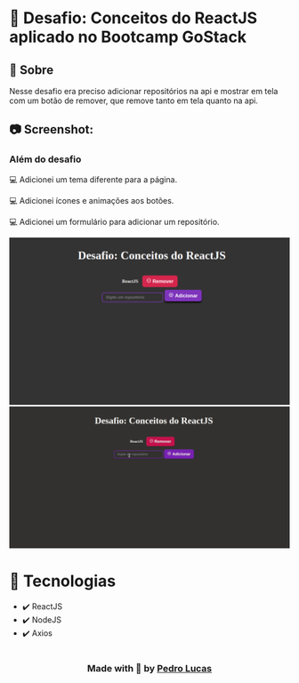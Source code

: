 # 🚀 Desafio: Conceitos do ReactJS aplicado no Bootcamp GoStack

## 🔖 Sobre
<p>Nesse desafio era preciso adicionar repositórios na api e mostrar em tela com um botão de remover, que remove tanto em tela quanto na api.</p>

## 📷 Screenshot:

### Além do desafio
<p>💻 Adicionei um tema diferente para a página.</p>
<p>💻 Adicionei ícones e animações aos botões.</p>
<p>💻 Adicionei um formulário para adicionar um repositório.</p>

<div>
    <img src="github/print.png" width="600">
    <img src="github/demo.gif" width="600">
</div>

# 🚀 Tecnologias
<ul>
    <li>✔️ ReactJS</li>
    <li>✔️ NodeJS</li>
    <li>✔️ Axios</li>
</ul>

# 

<h3 align="center"> Made with 💜 by <a href="https://www.linkedin.com/in/pedro-lucas-4b2941199/">Pedro Lucas</a></h3>